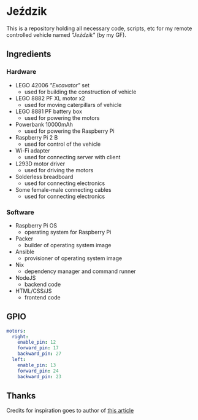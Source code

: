 # Jeździk

This is a repository holding all necessary code, scripts, etc for my remote controlled vehicle named _"Jeździk"_ (by my GF).

## Ingredients

### Hardware

- LEGO 42006 _"Excavator"_ set
  - used for building the construction of vehicle
- LEGO 8882 PF XL motor x2
  - used for moving caterpillars of vehicle
- LEGO 8881 PF battery box
  - used for powering the motors
- Powerbank 10000mAh
  - used for powering the Raspberry Pi
- Raspberry Pi 2 B
  - used for control of the vehicle
- Wi-Fi adapter
  - used for connecting server with client
- L293D motor driver
  - used for driving the motors
- Solderless breadboard
  - used for connecting electronics
- Some female-male connecting cables
  - used for connecting electronics

### Software

- Raspberry Pi OS
  - operating system for Raspberry Pi
- Packer
  - builder of operating system image
- Ansible
  - provisioner of operating system image
- Nix
  - dependency manager and command runner
- NodeJS
  - backend code
- HTML/CSS/JS
  - frontend code

## GPIO

```yaml
motors:
  right:
    enable_pin: 12
    forward_pin: 17
    backward_pin: 27
  left:
    enable_pin: 13
    forward_pin: 24
    backward_pin: 23
```

## Thanks

Credits for inspiration goes to author of [this article](https://www.raspberry-pi-geek.com/Archive/2014/06/Using-Legos-to-turn-a-Raspberry-Pi-into-a-mobile-device)
